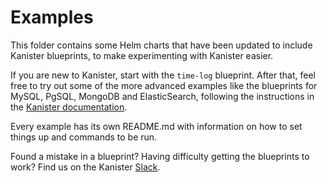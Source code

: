 # Examples

This folder contains some Helm charts that have been updated to include Kanister
blueprints, to make experimenting with Kanister easier.

If you are new to Kanister, start with the `time-log` blueprint. After that,
feel free to try out some of the more advanced examples like the blueprints for
MySQL, PgSQL, MongoDB and ElasticSearch, following the instructions in the
[Kanister documentation](https://docs.kanister.io/helm.html#kanister-enabled-applications).

Every example has its own README.md with information on how to set things up and
commands to be run.

Found a mistake in a blueprint? Having difficulty getting the blueprints to
work? Find us on the Kanister [Slack](kanisterio.slack.com).
